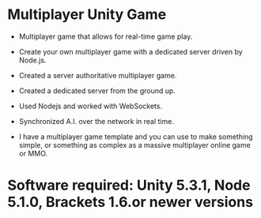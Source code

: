 # Multiplayer Unity Game 

- Multiplayer game that allows for real-time game play.

- Create your own multiplayer game with a dedicated server driven by Node.js. 

- Created a server authoritative multiplayer game. 

- Created a dedicated server from the ground up.

- Used Nodejs and worked with WebSockets. 

- Synchronized A.I. over the network in real time. 

- I have a multiplayer game template and you can use to make something simple, or something as complex as a massive multiplayer online game or MMO.

# Software required: Unity 5.3.1, Node 5.1.0, Brackets 1.6.or newer versions
